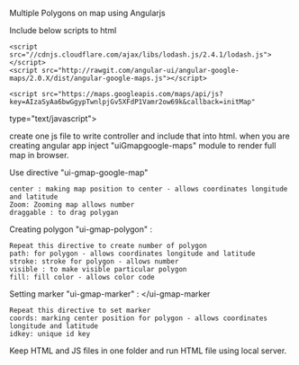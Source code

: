 Multiple Polygons on map using Angularjs

Include below scripts to html
<script src="https://code.angularjs.org/1.3.14/angular.js"></script>
    <script src="//cdnjs.cloudflare.com/ajax/libs/lodash.js/2.4.1/lodash.js"></script>
    <script src="http://rawgit.com/angular-ui/angular-google-maps/2.0.X/dist/angular-google-maps.js"></script>
    
    <script src="https://maps.googleapis.com/maps/api/js?key=AIzaSyAa6bwGgypTwnlpjGv5XFdP1Vamr2ow69k&callback=initMap"
  type="text/javascript"></script>
  
create one js file to write controller and include that into html.
when you are creating angular app inject "uiGmapgoogle-maps" module to render full map in browser.

Use directive "ui-gmap-google-map"
<ui-gmap-google-map center="map.center" zoom="map.zoom" draggable="false">

	center : making map position to center - allows coordinates longitude and latitude 
	Zoom: Zooming map allows number
	draggable : to drag polygan
	
Creating polygon "ui-gmap-polygon" : 
<ui-gmap-polygon ng-repeat="p in polygons track by p.id" path="p.path" stroke="p.stroke" visible="p.visible"
                 fill="p.fill" ></ui-gmap-polygon>
				 
	Repeat this directive to create number of polygon
	path: for polygon - allows coordinates longitude and latitude 
	stroke: stroke for polygon - allows number
	visible : to make visible particular polygon
	fill: fill color - allows color code

Setting marker "ui-gmap-marker" :
<ui-gmap-marker ng-repeat="m in polygons track by m.id" coords="m.marker" idkey="m.id" draggable="false">
        </ui-gmap-marker
		
	Repeat this directive to set marker
	coords: marking center position for polygon - allows coordinates longitude and latitude 
	idkey: unique id key

Keep HTML and JS files in one folder and run HTML file using local server.
	


	


